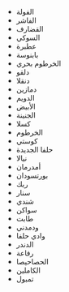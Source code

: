- الفولة
- الفاشر
- القضارف
- السوكي
- عطبرة
- بابنوسة
- الخرطوم بحري
- دلقو
- دنقلا
- دمازين
- الدويم
- الأبيض
- الجنينة
- كسلا
- الخرطوم
- كوستي
- حلفا الجديدة
- نيالا
- أمدرمان
- بورتسودان
- ربك
- سنار
- شندي
- سواكن
- طابت
- ودمدني
- وادي حلفا
- الدندر
- رفاعة
- الحصاحيصا
- الكاملين
- تمبول


